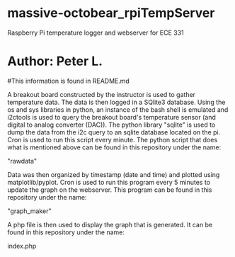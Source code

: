 # massive-octobear_rpiTempServer
Raspberry Pi temperature logger and webserver for ECE 331
# Author: Peter L.
#This information is found in README.md


A breakout board constructed by the instructor is used to gather temperature data. The data is then logged
in a SQlite3 database. Using the os and sys libraries in python, an instance of the bash shell is emulated
and i2ctools is used to query the breakout board's temperature sensor (and digital to analog converter (DAC)).
The python library "sqlite" is used to dump the data from the i2c query to an sqlite database located on the pi.
Cron is used to run this script every minute. The python script that does what is mentioned above can be found 
in this repository under the name:


"rawdata"


Data was then organized by timestamp (date and time) and plotted using matplotlib/pyplot. Cron is used to run this 
program every 5 minutes to update the graph on the webserver. This program can be found in this repository under the name:


"graph_maker"


A php file is then used to display the graph that is generated. It can be found in this repository under the name:


index.php



